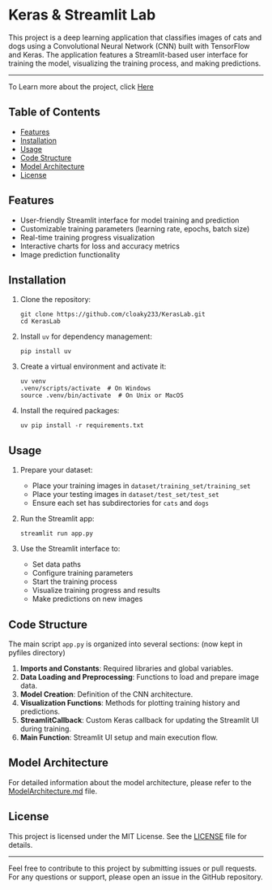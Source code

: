 # Keras & Streamlit Lab

This project is a deep learning application that classifies images of cats and dogs using a Convolutional Neural Network (CNN) built with TensorFlow and Keras. The application features a Streamlit-based user interface for training the model, visualizing the training process, and making predictions.

---
To Learn more about the project, click [Here](LearnWithPrompts.md)


## Table of Contents

- [Features](#features)
- [Installation](#installation)
- [Usage](#usage)
- [Code Structure](#code-structure)
- [Model Architecture](#model-architecture)
- [License](#license)

## Features

- User-friendly Streamlit interface for model training and prediction
- Customizable training parameters (learning rate, epochs, batch size)
- Real-time training progress visualization
- Interactive charts for loss and accuracy metrics
- Image prediction functionality

## Installation

1. Clone the repository:
   ```
   git clone https://github.com/cloaky233/KerasLab.git
   cd KerasLab
   ```

2. Install `uv` for dependency management:
   ```
   pip install uv
   ```

3. Create a virtual environment and activate it:
   ```
   uv venv
   .venv/scripts/activate  # On Windows
   source .venv/bin/activate  # On Unix or MacOS
   ```

4. Install the required packages:
   ```
   uv pip install -r requirements.txt
   ```

## Usage

1. Prepare your dataset:
   - Place your training images in `dataset/training_set/training_set`
   - Place your testing images in `dataset/test_set/test_set`
   - Ensure each set has subdirectories for `cats` and `dogs`

2. Run the Streamlit app:
   ```
   streamlit run app.py
   ```

3. Use the Streamlit interface to:
   - Set data paths
   - Configure training parameters
   - Start the training process
   - Visualize training progress and results
   - Make predictions on new images

## Code Structure

The main script `app.py` is organized into several sections:
(now kept in pyfiles directory)

1. **Imports and Constants**: Required libraries and global variables.
2. **Data Loading and Preprocessing**: Functions to load and prepare image data.
3. **Model Creation**: Definition of the CNN architecture.
4. **Visualization Functions**: Methods for plotting training history and predictions.
5. **StreamlitCallback**: Custom Keras callback for updating the Streamlit UI during training.
6. **Main Function**: Streamlit UI setup and main execution flow.

## Model Architecture

For detailed information about the model architecture, please refer to the [ModelArchitecture.md](ModelArchitecture.md) file.

## License

This project is licensed under the MIT License. See the [LICENSE](LICENSE) file for details.

---

Feel free to contribute to this project by submitting issues or pull requests. For any questions or support, please open an issue in the GitHub repository.
